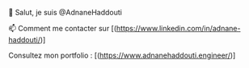 👋 Salut, je suis @AdnaneHaddouti 

📫 Comment me contacter sur [(https://www.linkedin.com/in/adnane-haddouti/)]

Consultez mon portfolio : [(https://www.adnanehaddouti.engineer/)]



<!-------- ✨ special ✨ repository because its `README.md` appears
on your GitHub profile. You can click the Preview link to take a look at your changes.----->


